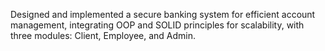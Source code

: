 Designed and implemented a secure banking system for efficient account management, integrating OOP and SOLID principles for scalability, with three modules: Client, Employee, and Admin.
